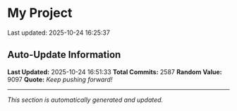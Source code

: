 # My Project


Last updated: 2025-10-24 16:25:37


































































































































































































































































































































































































































































































































































































































































































































































































































































































































































































































































































































































































































































































































































































































































































































































































































































































































































































































































































































































































































































































































































































































































































































































































































































































































































































































































































































































































































































































































































































































































































## Auto-Update Information

**Last Updated:** 2025-10-24 16:51:33
**Total Commits:** 2587
**Random Value:** 9097
**Quote:** _Keep pushing forward!_

---
_This section is automatically generated and updated._